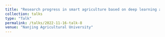 ```yaml
---
title: "Research progress in smart agriculture based on deep learning and robotics"
collection: talks
type: "Talk"
permalink: /talks/2022-11-16-talk-8
venue: "Nanjing Agricultural University"
---
```


